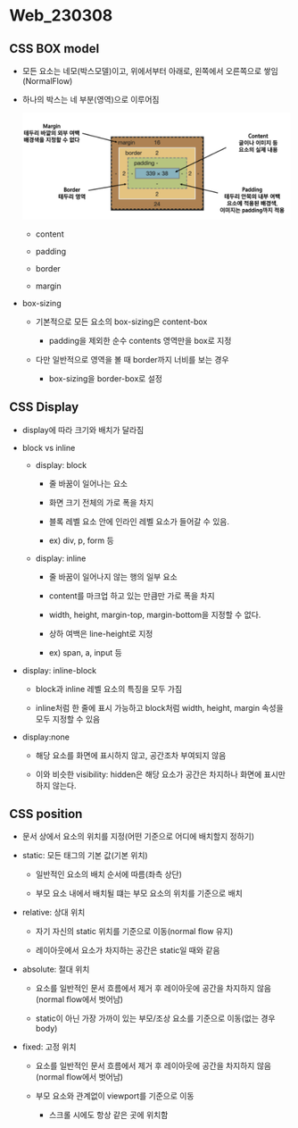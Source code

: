 # Web_230308

## CSS BOX model

- 모든 요소는 네모(박스모델)이고, 위에서부터 아래로, 왼쪽에서 오른쪽으로 쌓임(NormalFlow)

- 하나의 박스는 네 부분(영역)으로 이루어짐
  
  <img src="web_230308_assets/2023-03-08-09-08-39-image.png" title="" alt="" width="488">
  
  - content
  
  - padding
  
  - border
  
  - margin

- box-sizing
  
  - 기본적으로 모든 요소의 box-sizing은 content-box
    
    - padding을 제외한 순수 contents 영역만을 box로 지정
  
  - 다만 일반적으로 영역을 볼 때 border까지 너비를 보는 경우
    
    - box-sizing을 border-box로 설정

## CSS Display

- display에 따라 크기와 배치가 달라짐

- block vs inline
  
  - display: block
    
    - 줄 바꿈이 일어나는 요소
    
    - 화면 크기 전체의 가로 폭을 차지
    
    - 블록 레벨 요소 안에 인라인 레벨 요소가 들어갈 수 있음.
    
    -  ex) div, p, form 등
  
  - display: inline
    
    - 줄 바꿈이 일어나지 않는 행의 일부 요소
    
    - content를 마크업 하고 있는 만큼만 가로 폭을 차지
    
    - width, height, margin-top, margin-bottom을 지정할 수 없다.
    
    - 상하 여백은 line-height로 지정
    
    - ex) span, a, input 등

- display: inline-block
  
  - block과 inline 레벨 요소의 특징을 모두 가짐
  
  - inline처럼 한 줄에 표시 가능하고 block처럼 width, height, margin 속성을 모두 지정할 수 있음

- display:none
  
  - 해당 요소를 화면에 표시하지 않고, 공간조차 부여되지 않음
  
  - 이와 비슷한 visibility: hidden은 해당 요소가 공간은 차지하나 화면에 표시만 하지 않는다.

## CSS position

- 문서 상에서 요소의 위치를 지정(어떤 기준으로 어디에 배치할지 정하기)

- static: 모든 태그의 기본 값(기본 위치)
  
  - 일반적인 요소의 배치 순서에 따름(좌측 상단)
  
  - 부모 요소 내에서 배치될 떄는 부모 요소의 위치를 기준으로 배치

- relative: 상대 위치
  
  - 자기 자신의 static 위치를 기준으로 이동(normal flow 유지)
  
  - 레이아웃에서 요소가 차지하는 공간은 static일 때와 같음

- absolute: 절대 위치
  
  - 요소를 일반적인 문서 흐름에서 제거 후 레이아웃에 공간을 차지하지 않음(normal flow에서 벗어남)
  
  - static이 아닌 가장 가까이 있는 부모/조상 요소를 기준으로 이동(없는 경우 body)

- fixed: 고정 위치
  
  - 요소를 일반적인 문서 흐름에서 제거 후 레이아웃에 공간을 차지하지 않음(normal flow에서 벗어남)
  
  - 부모 요소와 관계없이 viewport를 기준으로 이동
    
    - 스크롤 시에도 항상 같은 곳에 위치함


